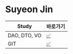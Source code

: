 # Suyeon Jin

|Study|바로가기|
|---|---|
|DAO, DTO, VO|[:white_check_mark:](./web.md)|
|GIT|[:white_check_mark:](./git.md)|
